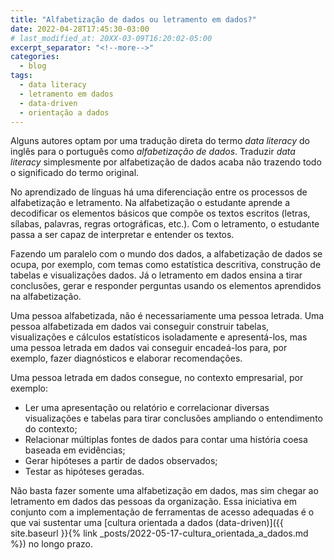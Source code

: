 ```yaml
---
title: "Alfabetização de dados ou letramento em dados?"
date: 2022-04-28T17:45:30-03:00
# last_modified_at: 20XX-03-09T16:20:02-05:00
excerpt_separator: "<!--more-->"
categories:
  - blog
tags:
  - data literacy
  - letramento em dados
  - data-driven
  - orientação a dados
---
```


Alguns autores optam por uma tradução direta do termo *data literacy* do inglês para o português como *alfabetização de dados*. Traduzir *data literacy* simplesmente por alfabetização de dados acaba não trazendo todo o significado do termo original.

No aprendizado de línguas há uma diferenciação entre os processos de alfabetização e letramento. Na alfabetização o estudante aprende a decodificar os elementos básicos que compõe os textos escritos (letras, sílabas, palavras, regras ortográficas, etc.). Com o letramento, o estudante passa a ser capaz de interpretar e entender os textos. 

Fazendo um paralelo com o mundo dos dados, a alfabetização de dados se ocupa, por exemplo, com temas como estatística descritiva, construção de tabelas e visualizações dados. Já o letramento em dados ensina a tirar conclusões, gerar e responder perguntas usando os elementos aprendidos na alfabetização. 

Uma pessoa alfabetizada, não é necessariamente uma pessoa letrada. Uma pessoa alfabetizada em dados vai conseguir construir tabelas, visualizações e cálculos estatísticos isoladamente e apresentá-los, mas uma pessoa letrada em dados vai conseguir encadeá-los para, por exemplo, fazer diagnósticos e elaborar recomendações. 

Uma pessoa letrada em dados consegue, no contexto empresarial, por exemplo:
 - Ler uma apresentação ou relatório e correlacionar diversas visualizações e tabelas para tirar conclusões ampliando o entendimento do contexto;
 - Relacionar múltiplas fontes de dados para contar uma história coesa baseada em evidências;
 - Gerar hipóteses a partir de dados observados;
 - Testar as hipóteses geradas.

Não basta fazer somente uma alfabetização em dados, mas sim chegar ao letramento em dados das pessoas da organização. Essa iniciativa em conjunto com a implementação de ferramentas de acesso adequadas é o que vai sustentar uma [cultura orientada a dados (data-driven)]({{ site.baseurl }}{% link _posts/2022-05-17-cultura_orientada_a_dados.md %}) no longo prazo.